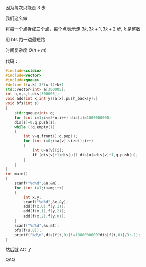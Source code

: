 因为每次只能走 $3$ 步

我们这么做

将每一个点拆成三个点，每个点表示走 $3k,3k+1,3k+2$ 步, $k$ 是整数

用 bfs 跑一边最短路

时间复杂度 $O(n+m)$

代码：

```cpp
#include<cstdio>
#include<vector>
#include<queue>
#define f(x,k) 3*(x-1)+k+1
std::vector<int> a[300005];
int n,m,s,t,dis[300005];
void add(int x,int y){a[x].push_back(y);}
void bfs(int s)
{
	std::queue<int> q;
	for (int i=1;i<=3*n;i++) dis[i]=1000000000;
	dis[s]=0;q.push(s);
	while (!q.empty())
	{
		int v=q.front();q.pop();
		for (int i=0;i<a[v].size();i++)
		{
			int u=a[v][i];
			if (dis[v]+1<dis[u]) dis[u]=dis[v]+1,q.push(u);
	    }
	}
}
int main()
{
	scanf("%d%d",&n,&m);
	for (int i=1;i<=m;i++)
	{
		int x,y;
		scanf("%d%d",&x,&y);
		add(f(x,0),f(y,1));
		add(f(x,1),f(y,2));
		add(f(x,2),f(y,0));
	}
	scanf("%d%d",&s,&t);
	bfs(f(s,0));
	printf("%d\n",dis[f(t,0)]!=1000000000?dis[f(t,0)]/3:-1);
}
```
然后就 AC 了

QAQ